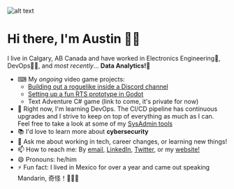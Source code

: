 ![alt text](https://pbs.twimg.com/profile_banners/1616938443568971776/1674347684/600x200)

# Hi there, I'm Austin 👋🏼

I live in Calgary, AB Canada and have worked in Electronics Engineering🤖, DevOps👨‍💻, and _most recently_... **Data Analytics!🔢**

- ⌨ My _ongoing_ video game projects:
  - [Building out a roguelike inside a Discord channel](https://github.com/Captain-Howard/Discord-Roguelike)
  - [Setting up a fun RTS prototype in Godot](https://github.com/DapperBanana/Untitled-RTS)
  - Text Adventure C# game (link to come, it's private for now)
- 🌱 Right now, I'm learning DevOps. The CI/CD pipeline has continuous upgrades and I strive to keep on top of everything as much as I can. Feel free to take a look at some of my [SysAdmin tools](https://github.com/DapperBanana/Local-PC-PoSh-Scripts)
- 📚 I'd love to learn more about **cybersecurity**
- 💬 Ask me about working in tech, career changes, or learning new things!
- 📫 How to reach me: By [email](austin.lane.howard@gmail.com), [LinkedIn](https://www.linkedin.com/in/austin-l-howard-a8035052/), [Twitter](https://twitter.com/Dapper_Banana), or my [website!](https://www.austinlhoward.com)
- 😄 Pronouns: he/him
- ⚡ Fun fact: I lived in Mexico for over a year and came out speaking Mandarin, 奇怪！🤷🏼‍♂️ 

